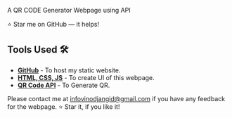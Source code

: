 <p align="justify">A QR CODE Generator Webpage using API</p>

:star: Star me on GitHub — it helps!

## Tools Used 🛠️
* [<b>GitHub</b>](https://github.com/) - To host my static website.
* [<b>HTML, CSS, JS</b>](https://www.w3schools.com/css/default.asp) - To create UI of this webpage.
* [<b>QR Code API</b>](https://goqr.me/api/) - To Generate QR.

Please contact me at infovinodjangid@gmail.com if you have any feedback for the webpage. :star: Star it, if you like it!
